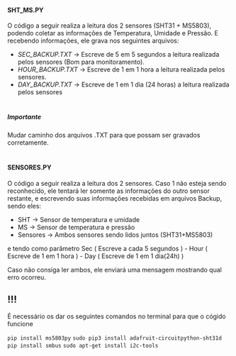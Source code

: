 <b><h4>SHT_MS.PY</h4></b>
O código a seguir realiza a leitura dos 2 sensores (SHT31 + MS5803), podendo coletar as informações de Temperatura, Umidade e Pressão. E recebendo informações, ele grava nos seguintes arquivos:
- *SEC_BACKUP.TXT* -> Escreve de 5 em 5 segundos a leitura realizada pelos sensores (Bom para monitoramento).
- *HOUR_BACKUP.TXT* -> Escreve de 1 em 1 hora a leitura realizada pelos sensores.
- *DAY_BACKUP.TXT* -> Escreve de 1 em 1 dia (24 horas) a leitura realizada pelos sensores

<h1></h1>
<h5>Importante</h5> Mudar caminho dos arquivos .TXT para que possam ser gravados corretamente.
<h1></h1>



<b><h4>SENSORES.PY</h4></b>
O código a seguir realiza a leitura dos 2 sensores. Caso 1 não esteja sendo reconhecido, ele tentará ler somente as informações do outro sensor restante, 
e escrevendo suas informações recebidas em arquivos Backup, sendo eles:
- SHT -> Sensor de temperatura e umidade
- MS -> Sensor de temperatura e pressão
- Sensores -> Ambos sensores sendo lidos juntos (SHT31+MS5803)

e tendo como parâmetro Sec ( Escreve a cada 5 segundos ) - Hour ( Escreve de 1 em 1 hora ) - Day ( Escreve de 1 em 1 dia(24h) )

Caso não consiga ler ambos, ele enviará uma mensagem mostrando qual erro ocorreu.
<h2> !!! </h2>
<p>É necessário os dar os seguintes comandos no terminal para que o cógido funcione  </p>
<code>pip install ms5803py</code>
<code>sudo pip3 install adafruit-circuitpython-sht31d</code>
<code>pip install smbus</code>
<code>sudo apt-get install i2c-tools</code>
